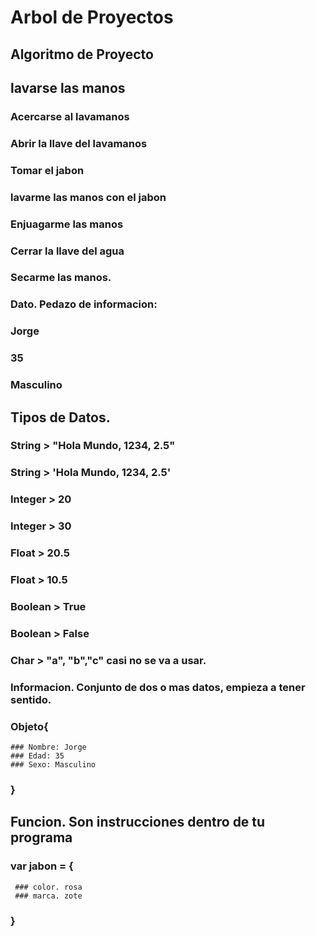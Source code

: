 # Arbol de Proyectos 

## Algoritmo de Proyecto 

## lavarse las manos

### Acercarse al lavamanos 
### Abrir la llave del lavamanos 
### Tomar el jabon 
### lavarme las manos con el jabon 
### Enjuagarme las manos 
### Cerrar la llave del agua 
### Secarme las manos.

### Dato. Pedazo de informacion: 

### Jorge
###  35 
### Masculino

## Tipos de Datos.

### String > "Hola Mundo, 1234, 2.5"
### String > 'Hola Mundo, 1234, 2.5'

### Integer > 20 
### Integer > 30 

### Float > 20.5
### Float > 10.5

### Boolean > True
### Boolean > False

### Char > "a", "b","c" casi no se va a usar. 
 
### Informacion. Conjunto de dos o mas datos, empieza a tener sentido. 

### Objeto{

    ### Nombre: Jorge
    ### Edad: 35
    ### Sexo: Masculino

### }

## Funcion. Son instrucciones dentro de tu programa 

### var jabon = {
     ### color. rosa
     ### marca. zote
### }








